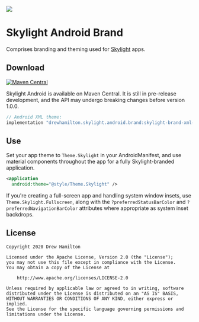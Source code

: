 [![](https://github.com/drewhamilton/SkylightAndroidBrand/workflows/CI/badge.svg?branch=main)](https://github.com/drewhamilton/SkylightAndroidBrand/actions?query=workflow%3ACI+branch%3Amain)

# Skylight Android Brand

Comprises branding and theming used for [Skylight](https://github.com/drewhamilton/SkylightAndroid) apps.

## Download
[![Maven Central](https://maven-badges.herokuapp.com/maven-central/dev.drewhamilton.skylight.android.brand/skylight-brand-xml-theme/badge.svg)](https://maven-badges.herokuapp.com/maven-central/dev.drewhamilton.skylight.android.brand/skylight-brand-xml-theme)

Skylight Android is available on Maven Central. It is still in pre-release development, and the API may undergo breaking
changes before version 1.0.0.

```groovy
// Android XML theme:
implementation "drewhamilton.skylight.android.brand:skylight-brand-xml-theme:$version"
```

## Use
Set your app theme to `Theme.Skylight` in your AndroidManifest, and use material components throughout the app for a
fully Skylight-branded application.

```xml
<application
  android:theme="@style/Theme.Skylight" />
```

If you're creating a full-screen app and handling system window insets, use `Theme.Skylight.Fullscreen`, along with the
`?preferredStatusBarColor` and `?preferredNavigationBarColor` attributes where appropriate as system inset backdrops.

## License
```
Copyright 2020 Drew Hamilton

Licensed under the Apache License, Version 2.0 (the "License");
you may not use this file except in compliance with the License.
You may obtain a copy of the License at

    http://www.apache.org/licenses/LICENSE-2.0

Unless required by applicable law or agreed to in writing, software
distributed under the License is distributed on an "AS IS" BASIS,
WITHOUT WARRANTIES OR CONDITIONS OF ANY KIND, either express or implied.
See the License for the specific language governing permissions and
limitations under the License.
```
